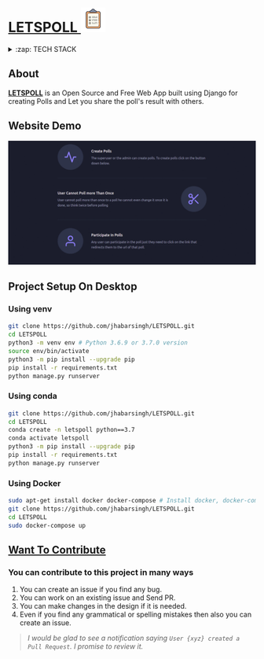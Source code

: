 # [LETSPOLL <img width="50px" src="https://github.com/jhabarsingh/LETSPOLL/blob/master/static/img/survey.png?raw=true" />](https://letpoll.herokuapp.com/)


<details>
  <summary>:zap: TECH STACK</summary>
  <br/>
  <div style="display:flex;justify-content:space-around">
    <img  title="Django" src="https://icon-library.com/images/django-icon/django-icon-0.jpg" width="50px" height="50px" style="margin-right:5px;" />
    <img title="Heroku"  src="https://www.thedevcoach.co.uk/wp-content/uploads/2020/04/heroku.png" height="50px"  style="margin-right:5px;"/> 
    <img  title="Docker" src="https://pbs.twimg.com/profile_images/1273307847103635465/lfVWBmiW_400x400.png" height="50px" style="margin-right:5px;" />
    <img  title="Tailwind css" src="https://cms-assets.tutsplus.com/uploads/users/30/posts/34128/preview_image/tailwindcss-pre.png" height="50px" style="margin-right:5px;" />
  </div>
</details>

## About
 [**LETSPOLL**](https://letpoll.herokuapp.com/)  is an Open Source and Free Web App built using Django for creating Polls and Let you share the poll's result with others.
 


## Website Demo
![Website Demo](https://github.com/jhabarsingh/LETSPOLL/blob/master/static/img/home.gif?raw=true)



## Project Setup On Desktop

### Using venv
```bash
git clone https://github.com/jhabarsingh/LETSPOLL.git 
cd LETSPOLL
python3 -m venv env # Python 3.6.9 or 3.7.0 version 
source env/bin/activate
python3 -m pip install --upgrade pip
pip install -r requirements.txt
python manage.py runserver
```

### Using conda
```bash
git clone https://github.com/jhabarsingh/LETSPOLL.git
cd LETSPOLL
conda create -n letspoll python==3.7 
conda activate letspoll
python3 -m pip install --upgrade pip
pip install -r requirements.txt
python manage.py runserver
```

### Using Docker

```bash
sudo apt-get install docker docker-compose # Install docker, docker-compose on linux
git clone https://github.com/jhabarsingh/LETSPOLL.git
cd LETSPOLL
sudo docker-compose up
```


## [Want To Contribute](https://medium.com/mindsdb/contributing-to-an-open-source-project-how-to-get-started-6ba812301738)
### You can contribute to this project in many ways
 1. You can create an issue if you find any bug.
 2. You can work on an existing issue and Send PR.
 3. You can make changes in the design if it is needed.
 4. Even if you find any grammatical or spelling mistakes then also you can create an issue.

> *I would be glad to see a notification saying `User {xyz} created a Pull Request`.
I promise to review it.*
